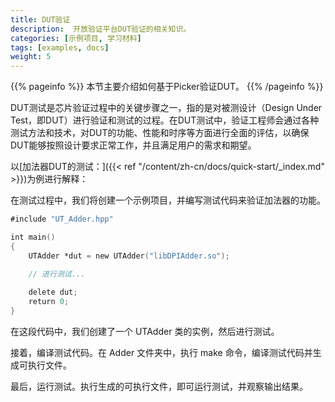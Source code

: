 ```yaml
---
title: DUT验证
description:  开放验证平台DUT验证的相关知识。
categories: [示例项目, 学习材料]
tags: [examples, docs]
weight: 5
---
```


{{% pageinfo %}}
本节主要介绍如何基于Picker验证DUT。
{{% /pageinfo %}}

DUT测试是芯片验证过程中的关键步骤之一，指的是对被测设计（Design Under Test，即DUT）进行验证和测试的过程。在DUT测试中，验证工程师会通过各种测试方法和技术，对DUT的功能、性能和时序等方面进行全面的评估，以确保DUT能够按照设计要求正常工作，并且满足用户的需求和期望。

以[加法器DUT的测试：]({{< ref "/content/zh-cn/docs/quick-start/_index.md" >}})为例进行解释：

在测试过程中，我们将创建一个示例项目，并编写测试代码来验证加法器的功能。

```verilog
#include "UT_Adder.hpp"

int main()
{
    UTAdder *dut = new UTAdder("libDPIAdder.so");

    // 进行测试...
    
    delete dut;
    return 0;
}
```

在这段代码中，我们创建了一个 UTAdder 类的实例，然后进行测试。

接着，编译测试代码。在 Adder 文件夹中，执行 make 命令，编译测试代码并生成可执行文件。

最后，运行测试。执行生成的可执行文件，即可运行测试，并观察输出结果。